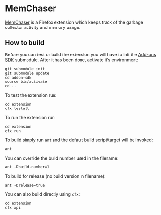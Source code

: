 MemChaser
=========

[MemChaser](https://wiki.mozilla.org/QA/Automation_Services/Projects/Addons/MemChaser) is a Firefox extension which keeps track of the garbage collector activity and memory usage.

How to build
------------

Before you can test or build the extension you will have to init the [Add-ons SDK](https://github.com/mozilla/addon-sdk) submodule. After it has been done, activate
it's environment:

    git submodule init
    git submodule update
    cd addon-sdk
    source bin/activate
    cd ..

To test the extension run:

    cd extension
    cfx testall


To run the extension run:

    cd extension
    cfx run

To build simply run `ant` and the default build script/target will be invoked:

    ant

You can override the build number used in the filename:

    ant -Dbuild.number=1

To build for release (no build version in filename):

    ant -Drelease=true

You can also build directly using `cfx`:

    cd extension
    cfx xpi
